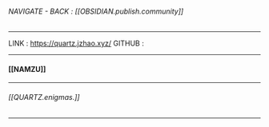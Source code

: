 ###### NAVIGATE - BACK : [[OBSIDIAN.publish.community]]
------

LINK : https://quartz.jzhao.xyz/
GITHUB : 

------
#### [[NAMZU]]




-----
###### [[QUARTZ.enigmas.]]
----
